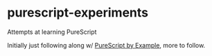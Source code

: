 # purescript-experiments
Attempts at learning PureScript


Initially just following along w/ [PureScript by Example](https://leanpub.com/purescript/read), more to follow.